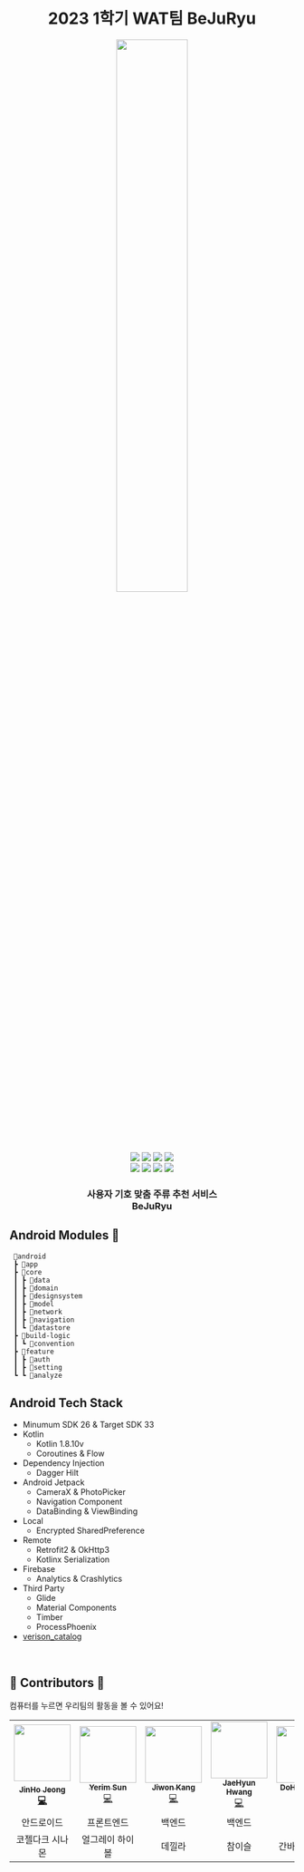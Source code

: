 <h1 align="center">2023 1학기 WAT팀 BeJuRyu</h1>
<p align="center">
	    <img src="./image/icon.png"/ width="50%">
</p>	   

<p align="center">
    <img src="https://img.shields.io/badge/Kotlin-1.8.10-7F52FF?style=for-the-badge&logo=Kotlin&logoColor=white"/>
    <img src="https://img.shields.io/badge/Android-3DDC84?style=for-the-badge&logo=android&logoColor=white"/>
      <img src="https://img.shields.io/badge/javascript-F7DF1E?style=for-the-badge&logo=javascript&logoColor=black"> 
  <img src="https://img.shields.io/badge/react-61DAFB?style=for-the-badge&logo=react&logoColor=black"><br /> 
 <img src="https://img.shields.io/badge/java-007396?style=for-the-badge&logo=java&logoColor=white"> 
 <img src="https://img.shields.io/badge/spring-6DB33F?style=for-the-badge&logo=spring&logoColor=white"> 
<img src="https://img.shields.io/badge/amazon aws-232F3E?style=for-the-badge&logo=amazonaws&logoColor=white">
    <img src="https://img.shields.io/badge/all_contributors-5-orange.svg?style=for-the-badge"/>
</p>

<p align="center">
	<h3 align="center">
		 사용자 기호 맞춤 주류 추천 서비스<br>BeJuRyu
	</h3>	
</p>

## Android Modules 📁 

```
 📁android
 ┣ 📂app
 ┣ 📂core
 ┃ ┣ 📂data
 ┃ ┣ 📂domain
 ┃ ┣ 📂designsystem
 ┃ ┣ 📂model
 ┃ ┣ 📂network
 ┃ ┣ 📂navigation
 ┃ ┗ 📂datastore
 ┣ 📂build-logic
 ┃ ┗ 📂convention
 ┣ 📂feature
 ┃ ┣ 📂auth
 ┃ ┣ 📂setting
 ┗ ┗ 📂analyze
```


## Android Tech Stack

- Minumum SDK 26 & Target SDK 33
- Kotlin
    - Kotlin 1.8.10v
    - Coroutines & Flow 
- Dependency Injection
    - Dagger Hilt
- Android Jetpack
    - CameraX & PhotoPicker
    - Navigation Component
    - DataBinding & ViewBinding
- Local 
    - Encrypted SharedPreference
- Remote
    - Retrofit2 & OkHttp3
    - Kotlinx Serialization
- Firebase
    - Analytics & Crashlytics
- Third Party
    - Glide
    - Material Components
    - Timber
    - ProcessPhoenix
- [verison_catalog](https://github.com/pknu-wap/2023_1_WAT_BeJuRyu/blob/develop_android/android/gradle/libs.version.toml)
</br>

## 🍷 Contributors 🍷

컴퓨터를 누르면 우리팀의 활동을 볼 수 있어요!

<!-- ALL-CONTRIBUTORS-LIST:START - Do not remove or modify this section -->
<!-- prettier-ignore-start -->
<!-- markdownlint-disable -->
<table>
  <tr>
    <td align="center"><a href="http://github.com/jeongjaino"><img src="https://avatars.githubusercontent.com/u/77484719?v=4" width="100px;" alt=""/><br /><sub><b>JinHo Jeong</sub></a><br /><a href="https://github.com/pknu-wap/2023_1_WAT_BeJuRyu/commits/main?author=jeongjaino" title="Code">💻</a></td>
    <td align="center"><a href="https://github.com/SunYerim"><img src="https://avatars.githubusercontent.com/u/101817171?v=4" width="100px;" alt=""/><br /><sub><b>Yerim Sun</b></sub></a><br /><a href="https://github.com/pknu-wap/2023_1_WAT_BeJuRyu/commits/main?author=SunYerim" title="Code">💻</a></td>
    <td align="center"><a href="https://github.com/onegqueen"><img src="https://avatars.githubusercontent.com/u/90314315?v=4" width="100px;" at=""/><br /><sub><b>Jiwon Kang</b></sub></a><br /><a href="https://github.com/pknu-wap/2023_1_WAT_BeJuRyu/commits/main?author=onegqueen" title="Code">💻</a></td>
    <td align="center"><a href="https://github.com/nuyh99"><img src="https://avatars.githubusercontent.com/u/93072571?v=4" width="100px;" at=""/><br /><sub><b>JaeHyun Hwang</b></sub></a><br /><a href="https://github.com/pknu-wap/2023_1_WAT_BeJuRyu/commits/main?author=nuyh99" title="Code">💻</a></td>
    <td align="center"><a href="https://github.com/LimDoHyeon"><img src="https://avatars.githubusercontent.com/u/94499717?v=4" width="100px;" at=""/><br /><sub><b>DoHyeon Lim</b></sub></a><br /><a href="https://github.com/pknu-wap/2023_1_WAT_BeJuRyu/commits/main?author=LimDoHyeon" title="Code">💻</a></td>
  </tr>
    <tr>
    <td align="center">안드로이드</td>
    <td align="center">프론트엔드</td>
    <td align="center">백엔드</td>
    <td align="center">백엔드</td>
    <td align="center">AI</td>
  </tr>
  </tr>
    <tr>
    <td align="center">코젤다크 시나몬</td>
    <td align="center">얼그레이 하이볼</td>
    <td align="center">데낄라</td>
    <td align="center">참이슬</td>
    <td align="center">간바레 오또상</td>
  </tr>
</table>

<!-- markdownlint-restore -->
<!-- prettier-ignore-end -->

<!-- ALL-CONTRIBUTORS-LIST:END -->
